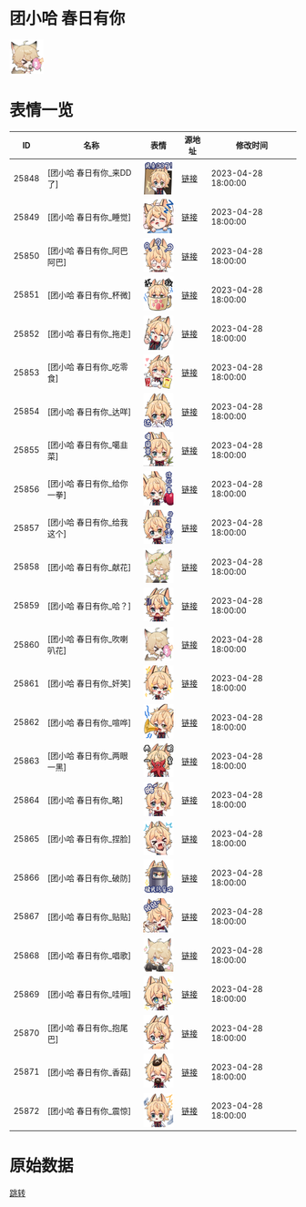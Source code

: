 # 团小哈 春日有你

<img src="./cover.png" height="60" alt="cover" />

# 表情一览

|ID|名称|表情|源地址|修改时间|
|----|----|----|----|----|
|25848|[团小哈 春日有你_来DD了]|<img src="./pic/025848_%5B团小哈 春日有你_来DD了%5D.png" height="60" alt="来DD了"/>|[链接](https://i0.hdslb.com/bfs/garb/723a99d8afd2e23115c246296404e924552314ca.png)|2023-04-28 18:00:00|
|25849|[团小哈 春日有你_睡觉]|<img src="./pic/025849_%5B团小哈 春日有你_睡觉%5D.png" height="60" alt="睡觉"/>|[链接](https://i0.hdslb.com/bfs/garb/39d2e776d7cc198361a628ac08ddb963204176b0.png)|2023-04-28 18:00:00|
|25850|[团小哈 春日有你_阿巴阿巴]|<img src="./pic/025850_%5B团小哈 春日有你_阿巴阿巴%5D.png" height="60" alt="阿巴阿巴"/>|[链接](https://i0.hdslb.com/bfs/garb/e55622c53e6382a2153d63c87028a2376bafb9de.png)|2023-04-28 18:00:00|
|25851|[团小哈 春日有你_杯微]|<img src="./pic/025851_%5B团小哈 春日有你_杯微%5D.png" height="60" alt="杯微"/>|[链接](https://i0.hdslb.com/bfs/garb/d0463eb91ef7d253b3b37b2114fa84fd3b7fa1a7.png)|2023-04-28 18:00:00|
|25852|[团小哈 春日有你_拖走]|<img src="./pic/025852_%5B团小哈 春日有你_拖走%5D.png" height="60" alt="拖走"/>|[链接](https://i0.hdslb.com/bfs/garb/89c8e1b57ef99a504f238ff9a2f2bd41b9e0ef93.png)|2023-04-28 18:00:00|
|25853|[团小哈 春日有你_吃零食]|<img src="./pic/025853_%5B团小哈 春日有你_吃零食%5D.png" height="60" alt="吃零食"/>|[链接](https://i0.hdslb.com/bfs/garb/c4a1cae36afbd91f5ce68f75a7de8284abe6bb35.png)|2023-04-28 18:00:00|
|25854|[团小哈 春日有你_达咩]|<img src="./pic/025854_%5B团小哈 春日有你_达咩%5D.png" height="60" alt="达咩"/>|[链接](https://i0.hdslb.com/bfs/garb/58e61f7b16905f74606cf03231f84b004412fc0b.png)|2023-04-28 18:00:00|
|25855|[团小哈 春日有你_噶韭菜]|<img src="./pic/025855_%5B团小哈 春日有你_噶韭菜%5D.png" height="60" alt="噶韭菜"/>|[链接](https://i0.hdslb.com/bfs/garb/e8fab637dbf36456d2ce8c0f30c349832f3d293c.png)|2023-04-28 18:00:00|
|25856|[团小哈 春日有你_给你一拳]|<img src="./pic/025856_%5B团小哈 春日有你_给你一拳%5D.png" height="60" alt="给你一拳"/>|[链接](https://i0.hdslb.com/bfs/garb/60e531a71e90daada770249d6ee40540656bf5e7.png)|2023-04-28 18:00:00|
|25857|[团小哈 春日有你_给我这个]|<img src="./pic/025857_%5B团小哈 春日有你_给我这个%5D.png" height="60" alt="给我这个"/>|[链接](https://i0.hdslb.com/bfs/garb/14a48094a415124fd5203d1931fd155a609261a6.png)|2023-04-28 18:00:00|
|25858|[团小哈 春日有你_献花]|<img src="./pic/025858_%5B团小哈 春日有你_献花%5D.png" height="60" alt="献花"/>|[链接](https://i0.hdslb.com/bfs/garb/7ff0e4c89655e451a1617adc188c93b458bd596d.png)|2023-04-28 18:00:00|
|25859|[团小哈 春日有你_哈？]|<img src="./pic/025859_%5B团小哈 春日有你_哈？%5D.png" height="60" alt="哈？"/>|[链接](https://i0.hdslb.com/bfs/garb/e3cee6012e610ed4d8059f933d5efcc3b88a8fe1.png)|2023-04-28 18:00:00|
|25860|[团小哈 春日有你_吹喇叭花]|<img src="./pic/025860_%5B团小哈 春日有你_吹喇叭花%5D.png" height="60" alt="吹喇叭花"/>|[链接](https://i0.hdslb.com/bfs/garb/98815a1107058befee947c170c94a2b0860c60d7.png)|2023-04-28 18:00:00|
|25861|[团小哈 春日有你_奸笑]|<img src="./pic/025861_%5B团小哈 春日有你_奸笑%5D.png" height="60" alt="奸笑"/>|[链接](https://i0.hdslb.com/bfs/garb/dfde3df89acef35490b264a911b48e164a1881f1.png)|2023-04-28 18:00:00|
|25862|[团小哈 春日有你_喧哗]|<img src="./pic/025862_%5B团小哈 春日有你_喧哗%5D.png" height="60" alt="喧哗"/>|[链接](https://i0.hdslb.com/bfs/garb/29ae5df802ff04f7038c3d502f892fca3ca0715d.png)|2023-04-28 18:00:00|
|25863|[团小哈 春日有你_两眼一黑]|<img src="./pic/025863_%5B团小哈 春日有你_两眼一黑%5D.png" height="60" alt="两眼一黑"/>|[链接](https://i0.hdslb.com/bfs/garb/6757dde064ba28c79c8560951864f8cf2b8ba8b7.png)|2023-04-28 18:00:00|
|25864|[团小哈 春日有你_略]|<img src="./pic/025864_%5B团小哈 春日有你_略%5D.png" height="60" alt="略"/>|[链接](https://i0.hdslb.com/bfs/garb/5e8244cf82a55e0ad9846cab27c0ab1751b7e4e2.png)|2023-04-28 18:00:00|
|25865|[团小哈 春日有你_捏脸]|<img src="./pic/025865_%5B团小哈 春日有你_捏脸%5D.png" height="60" alt="捏脸"/>|[链接](https://i0.hdslb.com/bfs/garb/5a090dc18f726e1b3fe85902479f7310809d2435.png)|2023-04-28 18:00:00|
|25866|[团小哈 春日有你_破防]|<img src="./pic/025866_%5B团小哈 春日有你_破防%5D.png" height="60" alt="破防"/>|[链接](https://i0.hdslb.com/bfs/garb/c87d16c22b47dfc0e12e227116695aea8ff146c7.png)|2023-04-28 18:00:00|
|25867|[团小哈 春日有你_贴贴]|<img src="./pic/025867_%5B团小哈 春日有你_贴贴%5D.png" height="60" alt="贴贴"/>|[链接](https://i0.hdslb.com/bfs/garb/51bb2d27157c583de51620914bb1171f79078bda.png)|2023-04-28 18:00:00|
|25868|[团小哈 春日有你_唱歌]|<img src="./pic/025868_%5B团小哈 春日有你_唱歌%5D.png" height="60" alt="唱歌"/>|[链接](https://i0.hdslb.com/bfs/garb/ca1d4275e31699708dfe75c0a801f741ffb4078b.png)|2023-04-28 18:00:00|
|25869|[团小哈 春日有你_哇哦]|<img src="./pic/025869_%5B团小哈 春日有你_哇哦%5D.png" height="60" alt="哇哦"/>|[链接](https://i0.hdslb.com/bfs/garb/09f6724bd70901ac4ab50d1035c330cf1a2cb13a.png)|2023-04-28 18:00:00|
|25870|[团小哈 春日有你_抱尾巴]|<img src="./pic/025870_%5B团小哈 春日有你_抱尾巴%5D.png" height="60" alt="抱尾巴"/>|[链接](https://i0.hdslb.com/bfs/garb/4b224b3a18d960231bd2970fbc30f0d80ce7083f.png)|2023-04-28 18:00:00|
|25871|[团小哈 春日有你_香菇]|<img src="./pic/025871_%5B团小哈 春日有你_香菇%5D.png" height="60" alt="香菇"/>|[链接](https://i0.hdslb.com/bfs/garb/1d9cb871b4a10b59ebfd7e40e5250febcf667b4e.png)|2023-04-28 18:00:00|
|25872|[团小哈 春日有你_震惊]|<img src="./pic/025872_%5B团小哈 春日有你_震惊%5D.png" height="60" alt="震惊"/>|[链接](https://i0.hdslb.com/bfs/garb/8511b8fa0a767452f892af0c6826e1b5ba7a53ff.png)|2023-04-28 18:00:00|

# 原始数据

[跳转](./raw.json)

